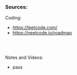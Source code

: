 ### Sources:
Coding:
- https://leetcode.com/
- https://neetcode.io/roadmap


<br/><br/>

Notes and Videos:
- pass